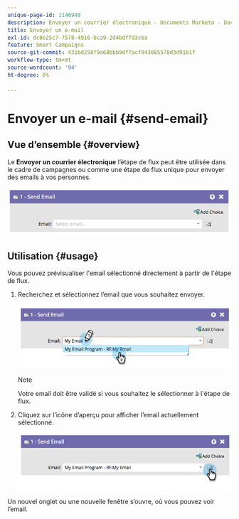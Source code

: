 ```yaml
---
unique-page-id: 1146948
description: Envoyer un courrier électronique - Documents Marketo - Documentation du produit
title: Envoyer un e-mail
exl-id: dc8e25c7-7578-4916-bca9-2d4bdffd3c6a
feature: Smart Campaigns
source-git-commit: 431bd258f9a68bbb9df7acf043085578d3d91b1f
workflow-type: tm+mt
source-wordcount: '94'
ht-degree: 6%

---
```


# Envoyer un e-mail {#send-email}

## Vue d’ensemble {#overview}

Le **Envoyer un courrier électronique** l’étape de flux peut être utilisée dans le cadre de campagnes ou comme une étape de flux unique pour envoyer des emails à vos personnes.

![](assets/image2014-9-22-10-3a8-3a11.png)

## Utilisation {#usage}

Vous pouvez prévisualiser l&#39;email sélectionné directement à partir de l&#39;étape de flux.

1. Recherchez et sélectionnez l’email que vous souhaitez envoyer.

   ![](assets/image2014-9-22-10-3a8-3a15.png)

   >[!NOTE]
   >
   >Votre email doit être validé si vous souhaitez le sélectionner à l&#39;étape de flux.

1. Cliquez sur l’icône d’aperçu pour afficher l’email actuellement sélectionné.

   ![](assets/image2014-9-22-10-3a8-3a22.png)

Un nouvel onglet ou une nouvelle fenêtre s’ouvre, où vous pouvez voir l’email.
